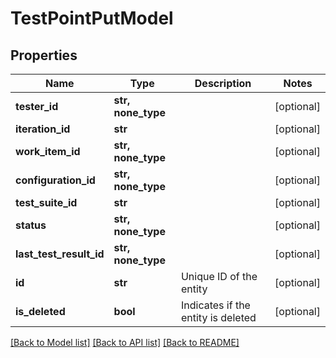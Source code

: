 # TestPointPutModel


## Properties
Name | Type | Description | Notes
------------ | ------------- | ------------- | -------------
**tester_id** | **str, none_type** |  | [optional] 
**iteration_id** | **str** |  | [optional] 
**work_item_id** | **str, none_type** |  | [optional] 
**configuration_id** | **str, none_type** |  | [optional] 
**test_suite_id** | **str** |  | [optional] 
**status** | **str, none_type** |  | [optional] 
**last_test_result_id** | **str, none_type** |  | [optional] 
**id** | **str** | Unique ID of the entity | [optional] 
**is_deleted** | **bool** | Indicates if the entity is deleted | [optional] 

[[Back to Model list]](../README.md#documentation-for-models) [[Back to API list]](../README.md#documentation-for-api-endpoints) [[Back to README]](../README.md)


